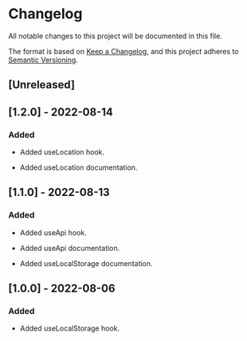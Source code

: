 # Changelog

All notable changes to this project will be documented in this file.

The format is based on [Keep a Changelog](https://keepachangelog.com/en/1.0.0/),
and this project adheres to [Semantic Versioning](https://semver.org/spec/v2.0.0.html).

## [Unreleased]

## [1.2.0] - 2022-08-14

### Added

- Added useLocation hook.

- Added useLocation documentation.

## [1.1.0] - 2022-08-13

### Added

- Added useApi hook.

- Added useApi documentation.

- Added useLocalStorage documentation.

## [1.0.0] - 2022-08-06

### Added

- Added useLocalStorage hook.
